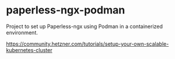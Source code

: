 # paperless-ngx-podman
Project to set up Paperless-ngx using Podman in a containerized environment.

https://community.hetzner.com/tutorials/setup-your-own-scalable-kubernetes-cluster
